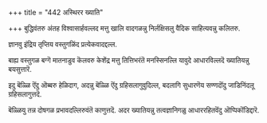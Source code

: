 +++
title = "442 अस्थिरर ख्याति"

+++
बुद्धिवंतरु अंतह विश्वासार्हवल्लद मत्तु खालि वादगळन्नु निर्लक्षिसलु वैदिक साहित्यवन्नु कलितरु.

ज्ञानवु इंद्रिय तृप्तिय वस्तुगळिंद प्रत्येकवादद्दल्ल.

बाह्य वस्तुगळ बग्गॆ मातनाडुव कॆलवरु केशेंद्र मत्तु तित्तिभरंतॆ मनस्सिनल्लि यावुदे आधारविल्लदॆ ख्यातियन्नु बयसुत्तारॆ.

इदु बॆळ्ळि ऎंदु ऒब्बरु हेळिदाग, अदन्नु बॆळ्ळि ऎंदु ग्रहिसलागुवुदिल्ल, बदलागि सुधारणॆय सण्णदॊंदु जाडिनिंदलू ग्रहिसलागुत्तदॆ.

बॆळ्ळियु तन्न दोषगळ प्रभावदल्लिरुवंतॆ काणुत्तदॆ. अदर ख्यातियन्नु तत्वज्ञानिगळु आधाररहितवॆंदु ऒप्पिकॊंडिद्दारॆ.

